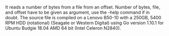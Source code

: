 It reads a number of bytes from a file from an offset.
Number of bytes, file, and offset have to be given as argument, use the -help command if in doubt.
The source file is compiled on a Lenovo B50-10 with a 250GB, 5400 RPM HDD (rotational) (Seagate or Western Digital) using Go version 1.10.1 for Ubuntu Budgie 18.04 AMD 64 bit (Intel Celeron N2840).

